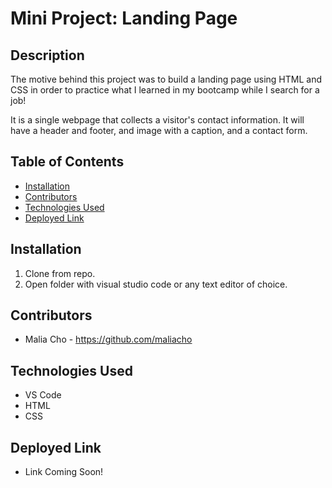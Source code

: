 # Mini Project: Landing Page

## Description
The motive behind this project was to build a landing page using HTML and CSS in order to practice what I learned in my bootcamp while I search for a job! 

It is a single webpage that collects a visitor's contact information. It will have a header and footer, and image with a caption, and a contact form. 

## Table of Contents
- [Installation](#installation)
- [Contributors](#contributors)
- [Technologies Used](#technologies-used)
- [Deployed Link](#deployed-link)
 
## Installation
1. Clone from repo.
2. Open folder with visual studio code or any text editor of choice.

## Contributors
- Malia Cho - https://github.com/maliacho 

## Technologies Used
- VS Code
- HTML
- CSS

## Deployed Link
- Link Coming Soon! 


